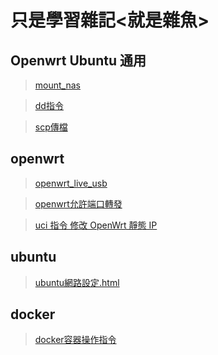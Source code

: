 # 只是學習雜記<就是雜魚>
## Openwrt Ubuntu 通用
> [mount_nas](https://deltawen2.github.io/just_Learning_notes/mount_nas.sh.md.html)

> [dd指令](https://deltawen2.github.io/just_Learning_notes/dd指令.html)

>[scp傳檔](https://deltawen2.github.io/just_Learning_notes/scp傳檔.html)

## openwrt
> [openwrt_live_usb](https://deltawen2.github.io/just_Learning_notes/openwrt_live_usb.html)

> [openwrt允許端口轉發](https://deltawen2.github.io/just_Learning_notes/openwrt允許端口轉發.html)

> [uci 指令 修改 OpenWrt 靜態 IP](https://deltawen2.github.io/just_Learning_notes/openwrt_uci%E6%8C%87%E4%BB%A4%E8%A7%A3%E6%9E%90.html)





## ubuntu
> [ubuntu網路設定.html](https://deltawen2.github.io/just_Learning_notes/ubuntu網路設定.html)

## docker
> [docker容器操作指令](https://deltawen2.github.io/just_Learning_notes/docker容器操作指令.html)

